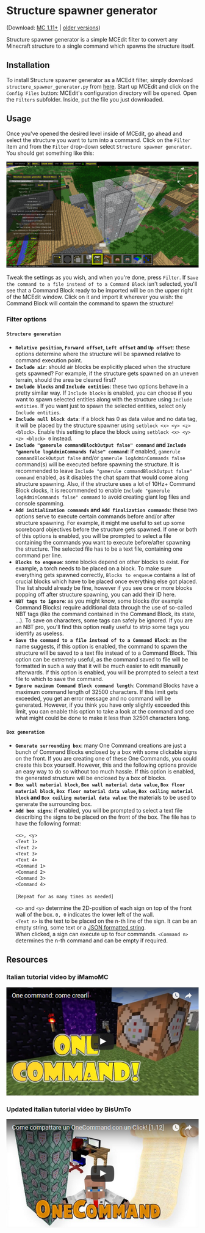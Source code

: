 # Structure spawner generator #
(Download: [MC 1.11+](https://github.com/xMamo/Structure-spawner-generator/releases/latest) | [older versions](https://github.com/xMamo/Structure-spawner-generator/releases/tag/v1.3.3))

Structure spawner generator is a simple MCEdit filter to convert any Minecraft
structure to a single command which spawns the structure itself.



## Installation ##
To install Structure spawner generator as a MCEdit filter, simply download
`structure_spawner_generator.py` from
[here](https://github.com/xMamo/Structure-spawner-generator/releases/latest).
Start up MCEdit and click on the `Config Files` button: MCEdit's configuration
directory will be opened. Open the `Filters` subfolder. Inside, put the file
you just downloaded.



## Usage ##
Once you've opened the desired level inside of MCEdit, go ahead and select the
structure you want to turn into a command. Click on the `Filter` item and from
the `Filter` drop-down select `Structure spawner generator`. You should get
something like this:

![Filter overview](filter-overview.png)

Tweak the settings as you wish, and when you're done, press `Filter`. If
`Save the command to a file instead of to a Command Block` isn't selected,
you'll see that a Command Block ready to be imported will be on the upper
right of the MCEdit window. Click on it and import it wherever you wish: the
Command Block will contain the command to spawn the structure!


### Filter options ###
#### `Structure generation` ###
 - **`Relative position`, `Forward offset`, `Left offset` and `Up offset`**:
   these options determine where the structure will be spawned relative to
   command execution point.
 - **`Include air`**: should air blocks be explicitly placed when the
   structure gets spawned? For example, if the structure gets spawned on an
   uneven terrain, should the area be cleared first?
 - **`Include blocks` and `Include entities`**: these two options behave in a
   pretty similar way. If `Include blocks` is enabled, you can choose if you
   want to spawn selected entities along with the structure using `Include
   entities`. If you want just to spawn the selected entities, select only
   `Include entities`.
 - **`Include null block data`**: if a block has 0 as data value and no data
   tag, it will be placed by the structure spawner using `setblock <x> <y> <z>
   <block>`. Enable this setting to place the block using `setblock <x> <y>
   <z> <block> 0` instead.
 - **`Include "gamerule commandBlockOutput false" command` and `Include
   "gamerule logAdminCommands false" command`**: if enabled, `gamerule
   commandBlockOutput false` and/or `gamerule logAdminCommands false`
   command(s) will be executed before spawning the structure. It is
   recommended to leave `Include "gamerule commandBlockOutput false" command`
   enabled, as it disables the chat spam that would come along structure
   spawning. Also, if the structure uses a lot of 10Hz+ Command Block clocks,
   it is recommended to enable `Include "gamerule logAdminCommands false"
   command` to avoid creating giant log files and console spamming.
 - **`Add initialization commands` and `Add finalization commands`**: these
   two options serve to execute certain commands before and/or after structure
   spawning. For example, it might me useful to set up some scoreboard
   objectives before the structure gets spawned. If one or both of this
   options is enabled, you will be prompted to select a file containing the
   commands you want to execute before/after spawning the structure. The
   selected file has to be a text file, containing one command per line.
 - **`Blocks to enqueue`**: some blocks depend on other blocks to exist. For
   example, a torch needs to be placed on a block. To make sure everything
   gets spawned correctly, `Blocks to enqueue` contains a list of crucial
   blocks which have to be placed once everything else got placed. The list
   should already be fine, however if you see one or more blocks popping off
   after structure spawning, you can add their ID here.
 - **`NBT tags to ignore`**: as you might know, some blocks (for example
   Command Blocks) require additional data through the use of so-called NBT
   tags (like the command contained in the Command Block, its state, …). To
   save on characters, some tags can safely be ignored. If you are an NBT pro,
   you'll find this option really useful to strip some tags you identify as
   useless.
 - **`Save the command to a file instead of to a Command Block`**: as the name
   suggests, if this option is enabled, the command to spawn the structure
   will be saved to a text file instead of to a Command Block. This option can
   be extremely useful, as the command saved to file will be formatted in such
   a way that it will be much easier to edit manually afterwards. If this
   option is enabled, you will be prompted to select a text file to which to
   save the command.
 - **`Ignore maximum Command Block command length`**: Command Blocks have a
   maximum command length of 32500 characters. If this limit gets exceeded,
   you get an error message and no command will be generated. However, if you
   think you have only slightly exceeded this limit, you can enable this
   option to take a look at the command and see what might could be done to
   make it less than 32501 characters long.

#### `Box generation` ####
 - **`Generate surrounding box`**: many One Command creations are just a bunch
   of Command Blocks enclosed by a box with some clickable signs on the front.
   If you are creating one of these One Commands, you could create this box
   yourself. However, this and the following options provide an easy way to do
   so without too much hassle. If  this option is enabled, the generated
   structure will be enclosed by a box of blocks.
 - **`Box wall material block`, `Box wall material data value`, `Box floor
   material block`, `Box floor material data value`, `Box ceiling material
   block` and `Box ceiling material data value`**: the materials to be used to
   generate the surrounding box.
 - **`Add box signs`**: if enabled, you will be prompted to select a text file
   describing the signs to be placed on the front of the box. The file has to
   have the following format:
   ```
   <x>, <y>
   <Text 1>
   <Text 2>
   <Text 3>
   <Text 4>
   <Command 1>
   <Command 2>
   <Command 3>
   <Command 4>
   
   [Repeat for as many times as needed]
   ```
   `<x>` and `<y>` determine the 2D-position of each sign on top of the front
   wall of the box. `0, 0` indicates the lower left of the wall.\
   `<Text n>` is the text to be placed on the n-th line of the sign. It can be
   an empty string, some text or a [JSON formatted string](https://minecraft.gamepedia.com/Commands#Raw_JSON_text).\
   When clicked, a sign can execute up to four commands. `<Command n>`
   determines the n-th command and can be empty if required.



## Resources ##
### Italian tutorial video by iMamoMC ###
[![Italian tutorial video by iMamoMC](italian-tutorial-video-by-imamomc-preview.png)](https://www.youtube.com/watch?v=2OgVyotqJ4g)


### Updated italian tutorial video by BisUmTo ###
[![Updated  italian tutorial video by BisUmTo](updated-italian-tutorial-video-by-bisumto-preview.png)](https://www.youtube.com/watch?v=dEZx7OlfC7w)
